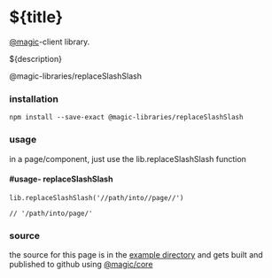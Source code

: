 # ${title}

[@magic](https://magic.github.io/core/)-client library.

${description}

<GitBadges>@magic-libraries/replaceSlashSlash</GitBadges>

### installation

`npm install --save-exact @magic-libraries/replaceSlashSlash`

### usage

in a page/component, just use the lib.replaceSlashSlash function

#### #usage- replaceSlashSlash

```
lib.replaceSlashSlash('//path/into//page//')

// '/path/into/page/'
```


### source

the source for this page is in the
[example directory](https://github.com/magic-libraries/replaceSlashSlash/tree/master/example)
and gets built and published to github using
[@magic/core](https://github.com/magic/core)
